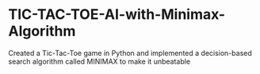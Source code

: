 # TIC-TAC-TOE-AI-with-Minimax-Algorithm

Created  a  Tic-Tac-Toe  game  in  Python  and  implemented   a  decision-based  search  algorithm  called MINIMAX to make it unbeatable
